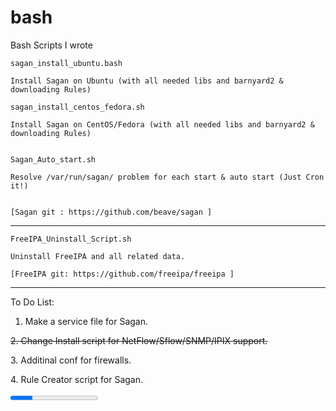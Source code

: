 # bash
Bash Scripts I wrote


    sagan_install_ubuntu.bash   

    Install Sagan on Ubuntu (with all needed libs and barnyard2 & downloading Rules)
    
    sagan_install_centos_fedora.sh
    
    Install Sagan on CentOS/Fedora (with all needed libs and barnyard2 & downloading Rules)
	
	
	Sagan_Auto_start.sh
	
	Resolve /var/run/sagan/ problem for each start & auto start (Just Cron it!)
	

    [Sagan git : https://github.com/beave/sagan ]
---------------------------------------------------------------------------------------------
    FreeIPA_Uninstall_Script.sh

    Uninstall FreeIPA and all related data.

    [FreeIPA git: https://github.com/freeipa/freeipa ]
---------------------------------------------------------------------------------------------
  To Do List:
    
 1. Make a service file for Sagan.
  <p><s>2. Change Install script for NetFlow/Sflow/SNMP/IPIX support.</s></p>
  <p>3. Additinal conf for firewalls.</p>
  <p>4. Rule Creator script for Sagan.</p>
  <progress id="progress" value="25" max="100"></progress>
